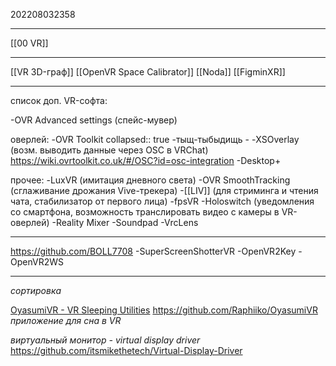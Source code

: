202208032358
***
[[00 VR]]
***
[[VR 3D-граф]]
[[OpenVR Space Calibrator]]
[[Noda]]
[[FigminXR]]
***
список доп. VR-софта:

-OVR Advanced settings (спейс-мувер)
  
  оверлей:
-OVR Toolkit
  collapsed:: true
	-тыщ-тыбыдищь
	-
-XSOverlay (возм. выводить данные через OSC в VRChat)
  https://wiki.ovrtoolkit.co.uk/#/OSC?id=osc-integration
-Desktop+
  
прочее:
-LuxVR (имитация дневного света)
-OVR SmoothTracking (сглаживание дрожания Vive-трекера)
-[[LIV]] (для стриминга и чтения чата, стабилизатор от первого лица)
-fpsVR
-Holoswitch (уведомления со смартфона, возможность транслировать видео с камеры в VR-оверлей)
-Reality Mixer
-Soundpad
-VrcLens
  ***
  https://github.com/BOLL7708
-SuperScreenShotterVR
-OpenVR2Key
-OpenVR2WS
  ***
*сортировка*

[OyasumiVR - VR Sleeping Utilities](https://store.steampowered.com/app/2538150/OyasumiVR__VR_Sleeping_Utilities/)
https://github.com/Raphiiko/OyasumiVR
*приложение для сна в VR*

*виртуальный монитор - virtual display driver*
https://github.com/itsmikethetech/Virtual-Display-Driver